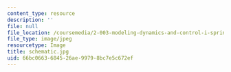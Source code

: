 ```yaml
---
content_type: resource
description: ''
file: null
file_location: /coursemedia/2-003-modeling-dynamics-and-control-i-spring-2005/66bc0663684526ae99798bc7e5c672ef_schematic.jpg
file_type: image/jpeg
resourcetype: Image
title: schematic.jpg
uid: 66bc0663-6845-26ae-9979-8bc7e5c672ef
---
```

